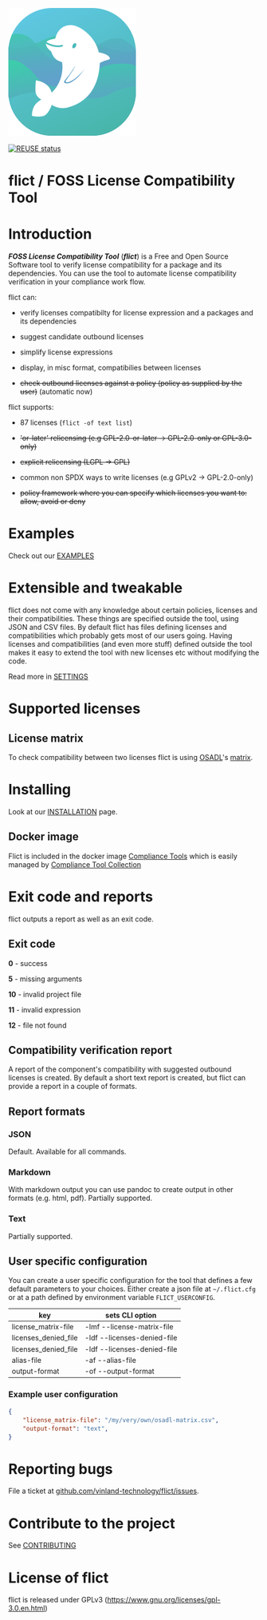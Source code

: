<!--
SPDX-FileCopyrightText: 2020 Henrik Sandklef <hesa@sandklef.com>

SPDX-License-Identifier: GPL-3.0-or-later
-->

![flict graphics](./logos/flict-logo-256-256.png)
&nbsp;

[![REUSE status][1]][2]

[1]: https://api.reuse.software/badge/github.com/vinland-technology/flict
[2]: https://api.reuse.software/info/github.com/vinland-technology/flict

# flict / FOSS License Compatibility Tool

# Introduction

***FOSS License Compatibility Tool*** (***flict***) is a Free and Open
Source Software tool to verify license compatibility for a package and
its dependencies. You can use the tool to automate license
compatibility verification in your compliance work flow.

flict can:

* verify licenses compatibilty for license expression and a packages and its dependencies

* suggest candidate outbound licenses

* simplify license expressions 

* display, in misc format, compatibilies between licenses 

* ~~check outbound licenses against a policy (policy as supplied by the user)~~ (automatic now)

flict supports:

* 87 licenses (```flict -of text list```) 

* ~~'or-later' relicensing  (e.g GPL-2.0-or-later -> GPL-2.0-only or GPL-3.0-only)~~

* ~~explicit relicensing (LGPL -> GPL)~~

* common non SPDX ways to write licenses (e.g GPLv2 -> GPL-2.0-only)

* ~~policy framework where you can specify which licenses you want to: allow, avoid or deny~~

# Examples

Check out our [EXAMPLES](EXAMPLES.md)

# Extensible and tweakable

flict does not come with any knowledge about certain policies,
licenses and their compatibilities. These things are specified outside
the tool, using JSON and CSV files. By default flict has files
defining licenses and compatibilities which probably gets most of our
users going. Having licenses and compatibilities (and even more stuff)
defined outside the tool makes it easy to extend the tool with new
licenses etc without modifying the code.

Read more in [SETTINGS](SETTINGS.md)

# Supported licenses

## License matrix

To check compatibility between two licenses flict is using [OSADL](https://www.osadl.org/)'s
[matrix](https://www.osadl.org/fileadmin/checklists/matrix.html).

# Installing

Look at our [INSTALLATION](INSTALLATION.md) page.

## Docker image

Flict is included in the docker image [Compliance Tools](https://hub.docker.com/repository/docker/sandklef/compliance-tools) which is easily managed by [Compliance Tool Collection](https://github.com/vinland-technology/compliance-tool-collection)

# Exit code and reports

flict outputs a report as well as an exit code.

## Exit code

**0** - success

**5** - missing arguments

**10** - invalid project file

**11** - invalid expression

**12** - file not found

## Compatibility verification report

A report of the component's compatibility with suggested outbound
licenses is created. By default a short text report is created, but
flict can provide a report in a couple of formats.

## Report formats

### JSON

Default. Available for all commands.

### Markdown

With markdown output you can use pandoc to create output in other
formats (e.g. html, pdf). Partially supported.

### Text

Partially supported. 

## User specific configuration

You can create a user specific configuration for the tool that defines a few default parameters to your choices.
Either create a json file at `~/.flict.cfg` or at a path defined by environment variable `FLICT_USERCONFIG`.

| key                   | sets CLI option              |
| --------------------- | ---------------------------- |
| license_matrix-file   | -lmf --license-matrix-file   |
| licenses_denied_file  | -ldf --licenses-denied-file  |
| licenses_denied_file  | -ldf --licenses-denied-file  |
| alias-file            | -af  --alias-file            |
| output-format         | -of  --output-format         |

### Example user configuration

```json
{
    "license_matrix-file": "/my/very/own/osadl-matrix.csv",
    "output-format": "text",
}
```

# Reporting bugs

File a ticket at [github.com/vinland-technology/flict/issues](https://github.com/vinland-technology/flict/issues).

# Contribute to the project

See [CONTRIBUTING](CONTRIBUTING.md)

# License of flict

flict is released under GPLv3 (https://www.gnu.org/licenses/gpl-3.0.en.html)
